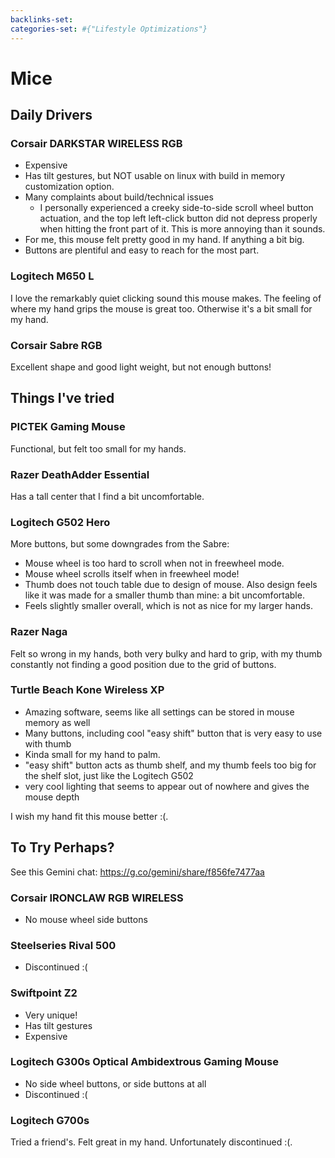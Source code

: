```yaml
---
backlinks-set: 
categories-set: #{"Lifestyle Optimizations"}
---
```

# Mice

## Daily Drivers

### Corsair DARKSTAR WIRELESS RGB

 - Expensive
 - Has tilt gestures, but NOT usable on linux with build in memory customization
   option.
 - Many complaints about build/technical issues
    - I personally experienced a creeky side-to-side scroll wheel button
      actuation, and the top left left-click button did not depress properly
      when hitting the front part of it.
      This is more annoying than it sounds.
 - For me, this mouse felt pretty good in my hand.  If anything a bit big.
 - Buttons are plentiful and easy to reach for the most part.

### Logitech M650 L

I love the remarkably quiet clicking sound this mouse makes.
The feeling of where my hand grips the mouse is great too.
Otherwise it's a bit small for my hand.

### Corsair Sabre RGB

Excellent shape and good light weight, but not enough buttons!

## Things I've tried

### PICTEK Gaming Mouse

Functional, but felt too small for my hands.

### Razer DeathAdder Essential

Has a tall center that I find a bit uncomfortable.

### Logitech G502 Hero

More buttons, but some downgrades from the Sabre:

 - Mouse wheel is too hard to scroll when not in freewheel mode.
 - Mouse wheel scrolls itself when in freewheel mode!
 - Thumb does not touch table due to design of mouse.
   Also design feels like it was made for a smaller thumb than mine: a bit
   uncomfortable.
 - Feels slightly smaller overall, which is not as nice for my larger hands.

### Razer Naga

Felt so wrong in my hands, both very bulky and hard to grip, with my thumb
constantly not finding a good position due to the grid of buttons.

### Turtle Beach Kone Wireless XP

 - Amazing software, seems like all settings can be stored in mouse memory as
   well
 - Many buttons, including cool "easy shift" button that is very easy to use
   with thumb
 - Kinda small for my hand to palm.
 - "easy shift" button acts as thumb shelf, and my thumb feels too big for the
   shelf slot, just like the Logitech G502
 - very cool lighting that seems to appear out of nowhere and gives the mouse depth

I wish my hand fit this mouse better :(.

## To Try Perhaps?

See this Gemini chat: https://g.co/gemini/share/f856fe7477aa

### Corsair IRONCLAW RGB WIRELESS

 - No mouse wheel side buttons

### Steelseries Rival 500 

 - Discontinued :(

### Swiftpoint Z2

 - Very unique!
 - Has tilt gestures
 - Expensive

### Logitech G300s Optical Ambidextrous Gaming Mouse

 - No side wheel buttons, or side buttons at all
 - Discontinued :(

### Logitech G700s

Tried a friend's.  Felt great in my hand.  Unfortunately discontinued :(.